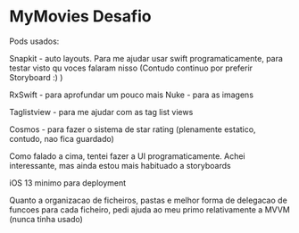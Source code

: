 #  MyMovies Desafio

Pods usados:

Snapkit - auto layouts. Para me ajudar usar swift programaticamente, para testar visto qu voces falaram nisso (Contudo continuo por preferir Storyboard :) )

RxSwift - para aprofundar um pouco mais
Nuke - para as imagens

Taglistview - para me ajudar com as tag list views

Cosmos - para fazer o sistema de star rating (plenamente estatico, contudo, nao fica guardado)


Como falado a cima, tentei fazer a UI programaticamente. Achei interessante, mas ainda estou mais habituado a storyboards

iOS 13 minimo para deployment

Quanto a organizacao de ficheiros, pastas e melhor forma de delegacao de funcoes para cada ficheiro, pedi ajuda ao meu primo relativamente a MVVM (nunca tinha usado)
